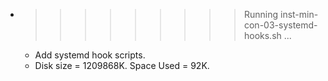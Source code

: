 * >>>>>>>>> Running inst-min-con-03-systemd-hooks.sh ...
  * Add systemd hook scripts.
  * Disk size = 1209868K. Space Used = 92K.
